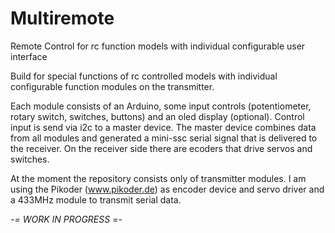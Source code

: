 # Multiremote
Remote Control for rc function models with individual configurable user interface

Build for special functions of rc controlled models with individual configurable function modules on the transmitter.

Each module consists of an Arduino, some input controls (potentiometer, rotary switch, switches, buttons) and an oled display (optional).
Control input is send via i2c to a master device. The master device combines data from all modules and generated a mini-ssc serial signal that is delivered to the receiver.
On the receiver side there are ecoders that drive servos and switches. 

At the moment the repository consists only of transmitter modules. I am using the Pikoder (www.pikoder.de) as encoder device and servo driver and a 433MHz module to transmit serial data.

*-= WORK IN PROGRESS =-*
